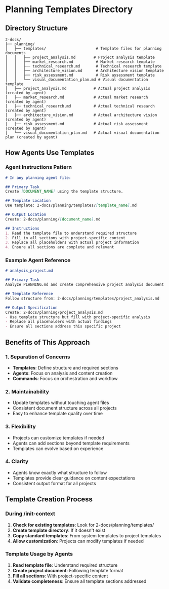 # Planning Templates Directory

## Directory Structure
```
2-docs/
├── planning/
│   ├── templates/                      # Template files for planning documents
│   │   ├── project_analysis.md        # Project analysis template
│   │   ├── market_research.md          # Market research template  
│   │   ├── technical_research.md       # Technical research template
│   │   ├── architecture_vision.md      # Architecture vision template
│   │   ├── risk_assessment.md          # Risk assessment template
│   │   └── visual_documentation_plan.md # Visual documentation template
│   ├── project_analysis.md            # Actual project analysis (created by agent)
│   ├── market_research.md             # Actual market research (created by agent)
│   ├── technical_research.md          # Actual technical research (created by agent)
│   ├── architecture_vision.md         # Actual architecture vision (created by agent)
│   ├── risk_assessment.md             # Actual risk assessment (created by agent)
│   └── visual_documentation_plan.md   # Actual visual documentation plan (created by agent)
```

## How Agents Use Templates

### Agent Instructions Pattern
```markdown
# In any planning agent file:

## Primary Task
Create [DOCUMENT_NAME] using the template structure.

## Template Location
Use template: 2-docs/planning/templates/[template_name].md

## Output Location  
Create: 2-docs/planning/[document_name].md

## Instructions
1. Read the template file to understand required structure
2. Fill in all sections with project-specific content
3. Replace all placeholders with actual project information
4. Ensure all sections are complete and relevant
```

### Example Agent Reference
```markdown
# analysis_project.md

## Primary Task
Analyze PLANNING.md and create comprehensive project analysis document using the standard template structure.

## Template Reference
Follow structure from: 2-docs/planning/templates/project_analysis.md

## Output Specification  
Create: 2-docs/planning/project_analysis.md
- Use template structure but fill with project-specific analysis
- Replace all placeholders with actual findings
- Ensure all sections address this specific project
```

## Benefits of This Approach

### 1. **Separation of Concerns**
- **Templates**: Define structure and required sections
- **Agents**: Focus on analysis and content creation
- **Commands**: Focus on orchestration and workflow

### 2. **Maintainability**
- Update templates without touching agent files
- Consistent document structure across all projects
- Easy to enhance template quality over time

### 3. **Flexibility**
- Projects can customize templates if needed
- Agents can add sections beyond template requirements
- Templates can evolve based on experience

### 4. **Clarity**
- Agents know exactly what structure to follow
- Templates provide clear guidance on content expectations
- Consistent output format for all projects

## Template Creation Process

### During /init-context
1. **Check for existing templates**: Look for 2-docs/planning/templates/
2. **Create template directory**: If it doesn't exist
3. **Copy standard templates**: From system templates to project templates
4. **Allow customization**: Projects can modify templates if needed

### Template Usage by Agents
1. **Read template file**: Understand required structure
2. **Create project document**: Following template format
3. **Fill all sections**: With project-specific content
4. **Validate completeness**: Ensure all template sections addressed
